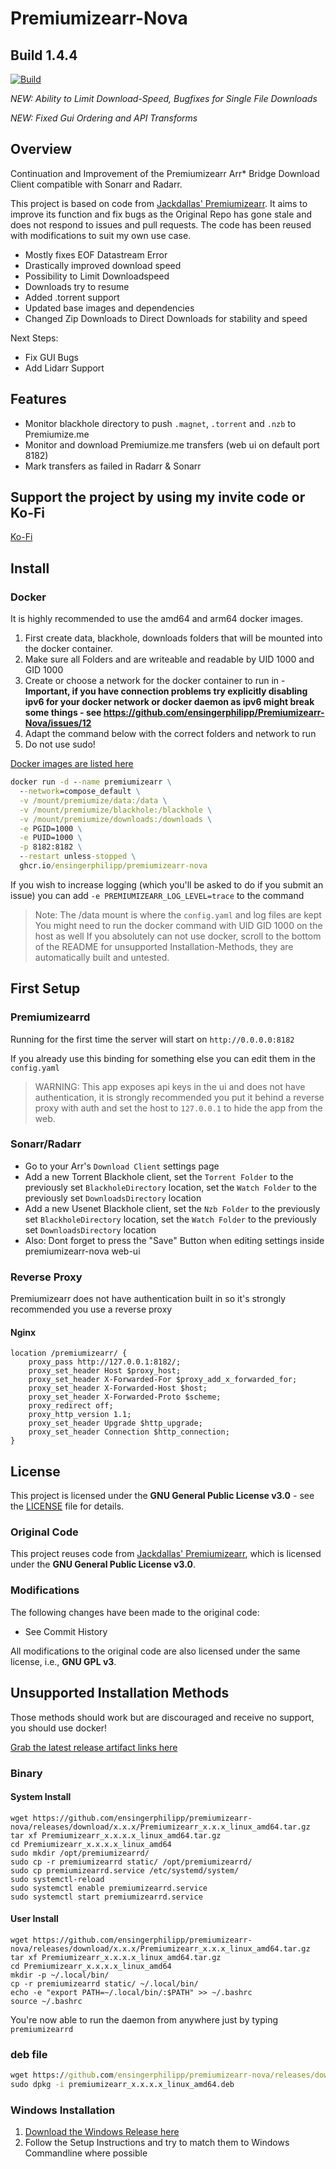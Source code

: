 # Premiumizearr-Nova
## Build 1.4.4

[![Build](https://github.com/ensingerphilipp/premiumizearr-nova/actions/workflows/build.yml/badge.svg)](https://github.com/ensingerphilipp/premiumizearr-nova/actions/workflows/build.yml)

*NEW: Ability to Limit Download-Speed, Bugfixes for Single File Downloads*

*NEW: Fixed Gui Ordering and API Transforms*

## Overview
Continuation and Improvement of the Premiumizearr Arr* Bridge Download Client compatible with Sonarr and Radarr.

This project is based on code from [Jackdallas' Premiumizearr](https://github.com/jackdallas/premiumizearr). 
It aims to improve its function and fix bugs as the Original Repo has gone stale and does not respond to issues and pull requests.
The code has been reused with modifications to suit my own use case.

* Mostly fixes EOF Datastream Error
* Drastically improved download speed
* Possibility to Limit Downloadspeed
* Downloads try to resume 
* Added .torrent support
* Updated base images and dependencies
* Changed Zip Downloads to Direct Downloads for stability and speed

Next Steps:
* Fix GUI Bugs
* Add Lidarr Support

## Features

- Monitor blackhole directory to push `.magnet`, `.torrent`  and `.nzb` to Premiumize.me
- Monitor and download Premiumize.me transfers (web ui on default port 8182)
- Mark transfers as failed in Radarr & Sonarr

## Support the project by using my invite code or Ko-Fi

[Ko-Fi](https://ko-fi.com/ensingerphilipp)

## Install

### Docker
It is highly recommended to use the amd64 and arm64 docker images.

1. First create data, blackhole, downloads folders that will be mounted into the docker container.
2. Make sure all Folders and are writeable and readable by UID 1000 and GID 1000
3. Create or choose a network for the docker container to run in - **Important, if you have connection problems try explicitly disabling ipv6 for your docker network or docker daemon as ipv6 might break some things - see https://github.com/ensingerphilipp/Premiumizearr-Nova/issues/12**
5. Adapt the command below with the correct folders and network to run
6. Do not use sudo!


[Docker images are listed here](https://github.com/ensingerphilipp/premiumizearr-nova/pkgs/container/premiumizearr-nova)

```cmd
docker run -d --name premiumizearr \
  --network=compose_default \
  -v /mount/premiumize/data:/data \
  -v /mount/premiumize/blackhole:/blackhole \
  -v /mount/premiumize/downloads:/downloads \
  -e PGID=1000 \
  -e PUID=1000 \
  -p 8182:8182 \
  --restart unless-stopped \
  ghcr.io/ensingerphilipp/premiumizearr-nova
```

If you wish to increase logging (which you'll be asked to do if you submit an issue) you can add `-e PREMIUMIZEARR_LOG_LEVEL=trace` to the command

> Note: The /data mount is where the `config.yaml` and log files are kept
> You might need to run the docker command with UID GID 1000 on the host as well
> If you absolutely can not use docker, scroll to the bottom of the README for unsupported Installation-Methods, they are automatically built and untested.

## First Setup

### Premiumizearrd

Running for the first time the server will start on `http://0.0.0.0:8182`

If you already use this binding for something else you can edit them in the `config.yaml`

> WARNING: This app exposes api keys in the ui and does not have authentication, it is strongly recommended you put it behind a reverse proxy with auth and set the host to `127.0.0.1` to hide the app from the web.

### Sonarr/Radarr

- Go to your Arr's `Download Client` settings page
- Add a new Torrent Blackhole client, set the `Torrent Folder` to the previously set `BlackholeDirectory` location, set the `Watch Folder` to the previously set `DownloadsDirectory` location
- Add a new Usenet Blackhole client, set the `Nzb Folder` to the previously set `BlackholeDirectory` location, set the `Watch Folder` to the previously set `DownloadsDirectory` location
- Also: Dont forget to press the "Save" Button when editing settings inside premiumizearr-nova web-ui

### Reverse Proxy

Premiumizearr does not have authentication built in so it's strongly recommended you use a reverse proxy

#### Nginx

```nginx
location /premiumizearr/ {
    proxy_pass http://127.0.0.1:8182/;
    proxy_set_header Host $proxy_host;
    proxy_set_header X-Forwarded-For $proxy_add_x_forwarded_for;
    proxy_set_header X-Forwarded-Host $host;
    proxy_set_header X-Forwarded-Proto $scheme;
    proxy_redirect off;
    proxy_http_version 1.1;
    proxy_set_header Upgrade $http_upgrade;
    proxy_set_header Connection $http_connection;
}
```

## License

This project is licensed under the **GNU General Public License v3.0** - see the [LICENSE](./LICENSE) file for details.

### Original Code

This project reuses code from [Jackdallas' Premiumizearr](https://github.com/jackdallas/premiumizearr), which is licensed under the **GNU General Public License v3.0**.

### Modifications

The following changes have been made to the original code:
- See Commit History
  
All modifications to the original code are also licensed under the same license, i.e., **GNU GPL v3**.

## Unsupported Installation Methods

Those methods should work but are discouraged and receive no support, you should use docker!

[Grab the latest release artifact links here](https://github.com/ensingerphilipp/premiumizearr-nova/releases/)

### Binary

#### System Install

```cli
wget https://github.com/ensingerphilipp/premiumizearr-nova/releases/download/x.x.x/Premiumizearr_x.x.x_linux_amd64.tar.gz
tar xf Premiumizearr_x.x.x.x_linux_amd64.tar.gz
cd Premiumizearr_x.x.x.x_linux_amd64
sudo mkdir /opt/premiumizearrd/
sudo cp -r premiumizearrd static/ /opt/premiumizearrd/
sudo cp premiumizearrd.service /etc/systemd/system/
sudo systemctl-reload
sudo systemctl enable premiumizearrd.service
sudo systemctl start premiumizearrd.service
```

#### User Install

```cli
wget https://github.com/ensingerphilipp/premiumizearr-nova/releases/download/x.x.x/Premiumizearr_x.x.x_linux_amd64.tar.gz
tar xf Premiumizearr_x.x.x.x_linux_amd64.tar.gz
cd Premiumizearr_x.x.x.x_linux_amd64
mkdir -p ~/.local/bin/
cp -r premiumizearrd static/ ~/.local/bin/
echo -e "export PATH=~/.local/bin/:$PATH" >> ~/.bashrc 
source ~/.bashrc
```

You're now able to run the daemon from anywhere just by typing `premiumizearrd`

### deb file

```cmd
wget https://github.com/ensingerphilipp/premiumizearr-nova/releases/download/x.x.x/premiumizearr_x.x.x._linux_amd64.deb
sudo dpkg -i premiumizearr_x.x.x.x_linux_amd64.deb
```

### Windows Installation

1. [Download the Windows Release here](https://github.com/ensingerphilipp/premiumizearr-nova/releases/)
2. Follow the Setup Instructions and try to match them to Windows Commandline where possible
